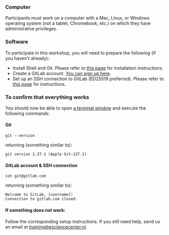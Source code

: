 ### Computer

Participants must work on a computer with a Mac, Linux, or Windows operating system (not a tablet, Chromebook, etc.) on which they have administrative privileges.

### Software

To participate in this workshop, you will need to prepare the following (if you haven't already):
- Install Shell and Git. Please refer to [this page](https://coderefinery.github.io/installation/shell-and-git/) for installation instructions.
- Create a GitLab account. [You can sign up here](https://gitlab.com/users/sign_up).
- Set up an SSH connection to GitLab (ED25519 preferred). Please refer to [this page](https://docs.gitlab.com/ee/user/ssh.html) for instructions.

### To confirm that everything works

You should now be able to open [a terminal window](https://swcarpentry.github.io/shell-novice/setup.html) and execute the following commands:

#### Git
```
git --version
```
returning (something similar to):
```
git version 2.37.1 (Apple Git-137.1)
```

#### GitLab account & SSH connection
```
ssh git@gitlab.com
```
returning (something similar to):
```
Welcome to GitLab, [username]!
Connection to gitlab.com closed.
```

#### If something does not work:
Follow the corresponding setup instructions. If you still need help, send us an email at training@esciencecenter.nl.

